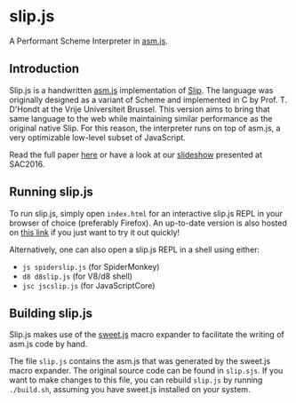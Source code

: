 # slip.js
A Performant Scheme Interpreter in [asm.js](http://asmjs.org).

## Introduction

Slip.js is a handwritten [asm.js](http://asmjs.org) implementation of [Slip](http://soft.vub.ac.be/~tjdhondt/PLE). The language was originally designed as a variant of Scheme and implemented in C by Prof. T. D'Hondt at the Vrije Universiteit Brussel. This version aims to bring that same language to the web while maintaining similar performance as the original native Slip. For this reason, the interpreter runs on top of asm.js, a very optimizable low-level subset of JavaScript.

Read the full paper [here](http://soft.vub.ac.be/Publications/2015/vub-soft-tr-15-12.pdf) or have a look at our [slideshow](http://www.slideshare.net/noahves/a-performant-scheme-interpreter-in-asmjs) presented at SAC2016.

## Running slip.js

To run slip.js, simply open ```index.html``` for an interactive slip.js REPL in your browser of choice (preferably Firefox). An up-to-date version is also hosted on [this link](http://noahvanes.github.io/slipjs) if you just want to try it out quickly!

Alternatively, one can also open a slip.js REPL in a shell using either:
  - ```js spiderslip.js``` (for SpiderMonkey)
  - ```d8 d8slip.js``` (for V8/d8 shell)
  - ```jsc jscslip.js``` (for JavaScriptCore)

## Building slip.js

Slip.js makes use of the [sweet.js](http://sweetjs.org) macro expander to facilitate the writing of asm.js code by hand.

The file ```slip.js``` contains the asm.js that was generated by the sweet.js macro expander. The original source code
can be found in ```slip.sjs```. If you want to make changes to this file, you can rebuild ```slip.js``` by running ```./build.sh```, assuming you have sweet.js installed on your system.
